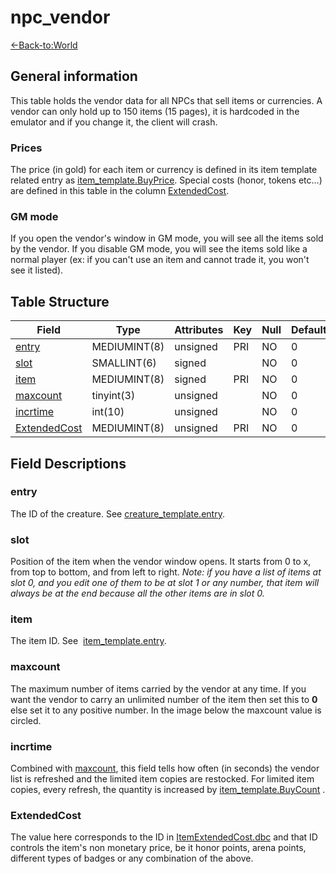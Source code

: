 # npc\_vendor

[<-Back-to:World](database-world.md)

## General information

This table holds the vendor data for all NPCs that sell items or currencies. A vendor can only hold up to 150 items (15 pages), it is hardcoded in the emulator and if you change it, the client will crash.

### Prices

The price (in gold) for each item or currency is defined in its item template related entry as [item_template.BuyPrice](item_template#buyprice).
Special costs (honor, tokens etc...) are defined in this table in the column [ExtendedCost](#extendedcost).

### GM mode

If you open the vendor's window in GM mode, you will see all the items sold by the vendor. If you disable GM mode, you will see the items sold like a normal player (ex: if you can't use an item and cannot trade it, you won't see it listed).


## Table Structure

|      Field        |    Type      | Attributes | Key | Null | Default |
|-------------------|--------------|------------|-----|------|---------|
| [entry][1]        | MEDIUMINT(8) | unsigned   | PRI | NO   | 0       |
| [slot][2]         | SMALLINT(6)  | signed     |     | NO   | 0       |
| [item][3]         | MEDIUMINT(8) | signed     | PRI | NO   | 0       |
| [maxcount][4]     | tinyint(3)   | unsigned   |     | NO   | 0       |
| [incrtime][5]     | int(10)      | unsigned   |     | NO   | 0       |
| [ExtendedCost][6] | MEDIUMINT(8) | unsigned   | PRI | NO   | 0       |

[1]: #entry
[2]: #slot
[3]: #item
[4]: #maxcount
[5]: #incrtime
[6]: #extendedcost


## Field Descriptions

### entry

The ID of the creature. See [creature\_template.entry](creature_template#entry).

### slot

Position of the item when the vendor window opens. It starts from 0 to x, from top to bottom, and from left to right.
*Note: if you have a list of items at slot 0, and you edit one of them to be at slot 1 or any number, that item will always be at the end because all the other items are in slot 0.*

### item

The item ID. See  [item\_template.entry](item_template#entry).

### maxcount

The maximum number of items carried by the vendor at any time. If you want the vendor to carry an unlimited number of the item then set this to **0** else set it to any positive number. In the image below the maxcount value is circled.

### incrtime

Combined with [maxcount](#maxcount), this field tells how often (in seconds) the vendor list is refreshed and the limited item copies are restocked. For limited item copies, every refresh, the quantity is increased by [item\_template.BuyCount](item_template#buycount) .

### ExtendedCost

The value here corresponds to the ID in [ItemExtendedCost.dbc](NO_LINK_YET) and that ID controls the item's non monetary price, be it honor points, arena points, different types of badges or any combination of the above.
